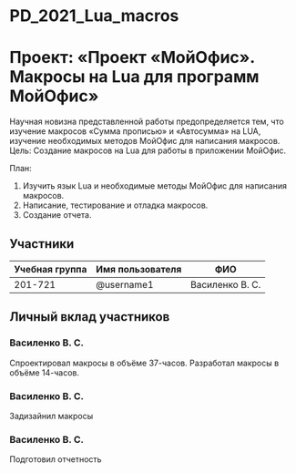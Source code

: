 # PD_2021_Lua_macros
# Проект: «Проект «МойОфис». Макросы на Lua для программ МойОфис»

Научная новизна представленной работы предопределяется тем, что изучение макросов  «Сумма прописью» и «Автосумма» на LUA, изучение необходимых методов МойОфис для написания макросов.
Цель:
Создание макросов на Lua для работы в приложении МойОфис.

План:
1. Изучить язык Lua и необходимые методы МойОфис для написания макросов.
2. Написание, тестирование и отладка макросов.
3. Создание отчета.



## Участники

| Учебная группа | Имя пользователя | ФИО                      |
|----------------|------------------|--------------------------|
| 201-721        | @username1       | Василенко В. С.             |


## Личный вклад участников

### Василенко В. С.

Спроектировал макросы в объёме 37-часов. Разработал макросы в объёме 14-часов.

### Василенко В. С.

Задизайнил макросы

### Василенко В. С.

Подготовил отчетность
